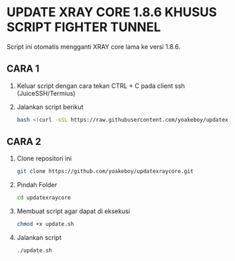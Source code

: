# UPDATE XRAY CORE 1.8.6 KHUSUS SCRIPT FIGHTER TUNNEL

Script ini otomatis mengganti XRAY core lama ke versi 1.8.6.

## CARA 1
1. Keluar script dengan cara tekan CTRL + C pada client ssh (JuiceSSH/Termius)
2. Jalankan script berikut
   
   ```bash
   bash <(curl -sSL https://raw.githubusercontent.com/yoakeboy/updatexraycore/main/update.sh)

## CARA 2

1. Clone repositori ini

   ```bash
   git clone https://github.com/yoakeboy/updatexraycore.git
   
2. Pindah Folder
   ```bash
   cd updatexraycore

4. Membuat script agar dapat di eksekusi
   ```bash
   chmod +x update.sh

6. Jalankan script
   ```bash
   ./update.sh

